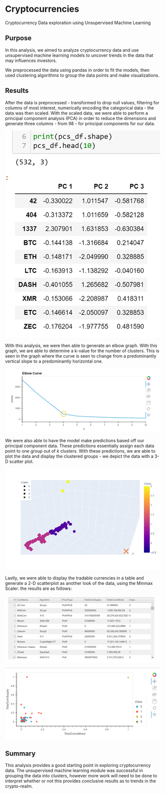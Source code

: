 # Cryptocurrencies
Cryptocurrency Data exploration using Unsupervised Machine Learning

## Purpose
In this analysis, we aimed to analyze cryptocurrency data and use unsupervised machine learning models to uncover trends in the data that may influences investors.

We preprocessed the data using pandas in order to fit the models, then used clustering algorithms to group the data points and make visualizations.

## Results
After the data is preprocessed - transformed to drop null values, filtering for columns of most interest, numerically encoding the categorical data - the data was then scaled. With the scaled data, we were able to perform a principal component analysis (PCA) in order to reduce the dimensions and generate three columns - from 98 - for principal components for our data.

![PCA Results](https://github.com/chichi-ugo/Cryptocurrencies/blob/main/images/pca.PNG?raw=true)

With this analysis, we were then able to generate an elbow graph. With this graph, we are able to determine a k-value for the number of clusters. This is seen in the graph where the curve is seen to change from a predominantly vertical slope to a predominantly horizontal one.

![Elbow Curve](https://github.com/chichi-ugo/Cryptocurrencies/blob/main/images/elbow_curve.PNG?raw=true)

We were also able to have the model make predictions based off our principal component data. These predictions essentially assign each data point to one group out of *k* clusters. With these predictions, we are able to plot the data and display the clustered groups - we depict the data with a 3-D scatter plot.

![3D Plot](https://github.com/chichi-ugo/Cryptocurrencies/blob/main/images/3D_clusters.png?raw=true)

Lastly, we were able to display the tradable currencies in a table and generate a 2-D scatterplot as another look of the data, using the Minmax Scaler. the results are as follows:

![Tradeable table](https://github.com/chichi-ugo/Cryptocurrencies/blob/main/images/tradeable_table.PNG?raw=true)

![2D Plot](https://github.com/chichi-ugo/Cryptocurrencies/blob/main/images/2D_scatter.PNG?raw=true)


## Summary
This analysis provides a good starting point in exploring cryptocurrency data. The unsupervised machine learning module was successful in grouping the data into clusters, however more work will need to be done to interpret whether or not this provides conclusive results as to trends in the crypto-realm.
